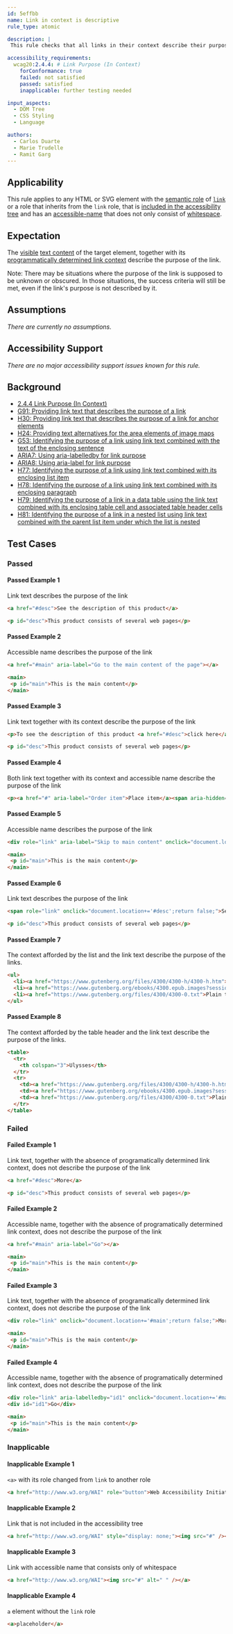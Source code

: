 ```yaml
---
id: 5effbb
name: Link in context is descriptive
rule_type: atomic

description: | 
 This rule checks that all links in their context describe their purpose

accessibility_requirements: 
  wcag20:2.4.4: # Link Purpose (In Context) 
    forConformance: true
    failed: not satisfied
    passed: satisfied
    inapplicable: further testing needed

input_aspects:
  - DOM Tree
  - CSS Styling
  - Language

authors:
  - Carlos Duarte
  - Marie Trudelle 
  - Ramit Garg
---
```


## Applicability

This rule applies to any HTML or SVG element with the [semantic role](#semantic-role) of [`link`](https://www.w3.org/TR/wai-aria/#link) or a role that inherits from the `link` role, that is [included in the accessibility tree](#included-in-the-accessibility-tree) and has an [accessible-name](#accessible-name) that does not only consist of [whitespace](#whitespace).

## Expectation

The [visible](#visible) [text content](#text-content) of the target element, together with its [programmatically determined link context](#programmatically-determined-link-context) describe the purpose of the link.

Note: There may be situations where the purpose of the link is supposed to be unknown or obscured. In those situations, the success criteria will still be met, even if the link's purpose is not described by it.

## Assumptions

_There are currently no assumptions._

## Accessibility Support

_There are no major accessibility support issues known for this rule._

## Background

- [2.4.4 Link Purpose (In Context)](https://www.w3.org/WAI/WCAG21/Understanding/link-purpose-in-context.html)
- [G91: Providing link text that describes the purpose of a link](https://www.w3.org/WAI/WCAG21/Techniques/general/G91)
- [H30: Providing link text that describes the purpose of a link for anchor elements](https://www.w3.org/WAI/WCAG21/Techniques/html/H30)
- [H24: Providing text alternatives for the area elements of image maps](https://www.w3.org/WAI/WCAG21/Techniques/html/H24)
- [G53: Identifying the purpose of a link using link text combined with the text of the enclosing sentence](https://www.w3.org/TR/2016/NOTE-WCAG20-TECHS-20161007/G53)
- [ARIA7: Using aria-labelledby for link purpose](https://www.w3.org/WAI/WCAG21/Techniques/aria/ARIA7)
- [ARIA8: Using aria-label for link purpose](https://www.w3.org/WAI/WCAG21/Techniques/aria/ARIA8)
- [H77: Identifying the purpose of a link using link text combined with its enclosing list item](https://www.w3.org/WAI/WCAG21/Techniques/html/H77)
- [H78: Identifying the purpose of a link using link text combined with its enclosing paragraph](https://www.w3.org/WAI/WCAG21/Techniques/html/H78)
- [H79: Identifying the purpose of a link in a data table using the link text combined with its enclosing table cell and associated table header cells](https://www.w3.org/WAI/WCAG21/Techniques/html/H79)
- [H81: Identifying the purpose of a link in a nested list using link text combined with the parent list item under which the list is nested](https://www.w3.org/WAI/WCAG21/Techniques/html/H81)

## Test Cases

### Passed

#### Passed Example 1

Link text describes the purpose of the link

```html
<a href="#desc">See the description of this product</a> 

<p id="desc">This product consists of several web pages</p>
```

#### Passed Example 2

Accessible name describes the purpose of the link

```html
<a href="#main" aria-label="Go to the main content of the page"></a>

<main>
 <p id="main">This is the main content</p>
</main>
```

#### Passed Example 3

Link text together with its context describe the purpose of the link

```html
<p>To see the description of this product <a href="#desc">click here</a></p>

<p id="desc">This product consists of several web pages</p>
```

#### Passed Example 4

Both link text together with its context and accessible name describe the purpose of the link

```html
<p><a href="#" aria-label="Order item">Place item</a><span aria-hidden="true"> in shopping cart</span></p>
```

#### Passed Example 5

Accessible name describes the purpose of the link

```html
<div role="link" aria-label="Skip to main content" onclick="document.location+='#main';return false;"></div>

<main>
 <p id="main">This is the main content</p>
</main>
```

#### Passed Example 6

Link text describes the purpose of the link

```html
<span role="link" onclick="document.location+='#desc';return false;">See description of the product</span>

<p id="desc">This product consists of several web pages</p>
```

#### Passed Example 7

The context afforded by the list and the link text describe the purpose of the links.

```html
<ul>
  <li><a href="https://www.gutenberg.org/files/4300/4300-h/4300-h.htm">Ulysses</a></li>
  <li><a href="https://www.gutenberg.org/ebooks/4300.epub.images?session_id=04cd710372888de8d8d322215cdfe8ce5b0f8d73">EPUB format</a></li>
  <li><a href="https://www.gutenberg.org/files/4300/4300-0.txt">Plain text</a></li>
</ul>
```

#### Passed Example 8

The context afforded by the table header and the link text describe the purpose of the links.

```html
<table>
  <tr>
    <th colspan="3">Ulysses</th>
  </tr>
  <tr>
    <td><a href="https://www.gutenberg.org/files/4300/4300-h/4300-h.htm">HTML</a></td>
    <td><a href="https://www.gutenberg.org/ebooks/4300.epub.images?session_id=04cd710372888de8d8d322215cdfe8ce5b0f8d73">EPUB</a></td>
    <td><a href="https://www.gutenberg.org/files/4300/4300-0.txt">Plain text</a></td>
  </tr>
</table>
```


### Failed

#### Failed Example 1

Link text, together with the absence of programatically determined link context, does not describe the purpose of the link

```html
<a href="#desc">More</a>

<p id="desc">This product consists of several web pages</p>
```

#### Failed Example 2

Accessible name, together with the absence of programatically determined link context, does not describe the purpose of the link

```html
<a href="#main" aria-label="Go"></a>

<main>
 <p id="main">This is the main content</p>
</main>
```

#### Failed Example 3

Link text, together with the absence of programatically determined link context, does not describe the purpose of the link

```html
<div role="link" onclick="document.location+='#main';return false;">More</div>

<main>
 <p id="main">This is the main content</p>
</main>
```

#### Failed Example 4

Accessible name, together with the absence of programatically determined link context, does not describe the purpose of the link

```html
<div role="link" aria-labelledby="id1" onclick="document.location+='#main';return false;"></div>
<div id="id1">Go</div>

<main>
 <p id="main">This is the main content</p>
</main>
```


### Inapplicable 

#### Inapplicable Example 1

`<a>` with its role changed from `link` to another role

```html
<a href="http://www.w3.org/WAI" role="button">Web Accessibility Initiative (WAI)</a>
```

#### Inapplicable Example 2

Link that is not included in the accessibility tree

```html
<a href="http://www.w3.org/WAI" style="display: none;"><img src="#" /></a>
```

#### Inapplicable Example 3

Link with accessible name that consists only of whitespace

```html
<a href="http://www.w3.org/WAI"><img src="#" alt=" " /></a>
```

#### Inapplicable Example 4

`a` element without the `link` role

```html
<a>placeholder</a>
```
